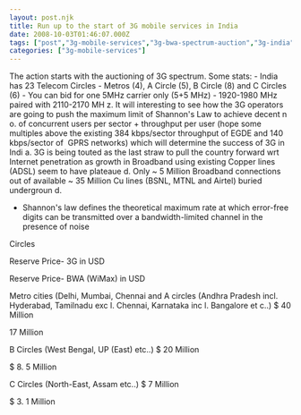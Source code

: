 ```yaml
---
layout: post.njk
title: Run up to the start of 3G mobile services in India
date: 2008-10-03T01:46:07.000Z
tags: ["post","3g-mobile-services","3g-bwa-spectrum-auction","3g-india","3g-mobile-services-india"]
categories: ["3g-mobile-services"]
---
```


The action starts with the auctioning of 3G spectrum. Some stats: - India has 23 Telecom Circles - Metros (4), A Circle (5), B Circle (8) and C Circles (6) - You can bid for one 5MHz carrier only (5+5 MHz) - 1920-1980 MHz paired with 2110-2170 MH
z. It will interesting to see how the 3G operators are going to push the maximum limit of Shannon's Law to achieve decent n
o. of concurrent users per sector + throughput per user (hope some multiples above the existing 384 kbps/sector throughput of EGDE and 140 kbps/sector of  GPRS networks) which will determine the success of 3G in Indi
a. 3G is being touted as the last straw to pull the country forward wrt Internet penetration as growth in Broadband using existing Copper lines (ADSL) seem to have plateaue
d. Only ~ 5 Million Broadband connections out of available ~ 35 Million Cu lines (BSNL, MTNL and Airtel) buried undergroun
d.
- Shannon's law defines the theoretical maximum rate at which error-free digits can be transmitted over a bandwidth-limited channel in the presence of noise

Circles

Reserve Price- 3G in USD

Reserve Price- BWA (WiMax) in USD

Metro cities (Delhi, Mumbai, Chennai and A circles (Andhra Pradesh incl. Hyderabad, Tamilnadu exc
l. Chennai, Karnataka inc
l. Bangalore et
c..) $ 40 Million

17 Million

B Circles (West Bengal, UP (East) etc..) $ 20 Million

$ 8. 5 Million

C Circles (North-East, Assam etc..) $ 7 Million

$ 3. 1 Million
